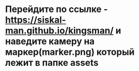 # Перейдите по ссылке - https://siskal-man.github.io/kingsman/ и наведите камеру на маркер(marker.png) который лежит в папке assets
